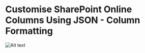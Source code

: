 # Customise SharePoint Online Columns Using JSON - Column Formatting

![Alt text](https://github.com/sohailmerchant/spo-columnformatting/blob/master/project%20management/status.png?raw=true)


